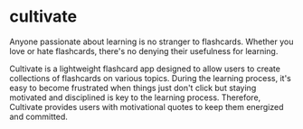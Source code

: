 # cultivate

Anyone passionate about learning is no stranger to flashcards. Whether you love or hate flashcards, there's no denying their usefulness for learning. 

Cultivate is a lightweight flashcard app designed to allow users to create collections of flashcards on various topics. During the learning process, it's easy to become frustrated when things just don't click but staying motivated and disciplined is key to the learning process. Therefore, Cultivate provides users with motivational quotes to keep them energized and committed. 
